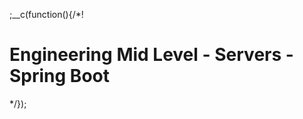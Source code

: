 
;__c(function(){/*!

# Engineering Mid Level - Servers - Spring Boot



[//]: # (@~|tech/engineering-mid-level/servers/spring-boot|~@)

*/});
